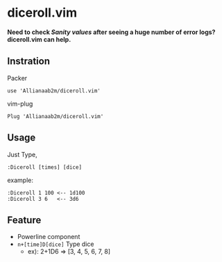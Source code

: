 # diceroll.vim
__Need to check *Sanity values* after seeing a huge number of error logs? diceroll.vim can help.__

## Instration
Packer
```vim
use 'Allianaab2m/diceroll.vim'
```

vim-plug
```vim
Plug 'Allianaab2m/diceroll.vim'
```

## Usage
Just Type,
```vim
:Diceroll [times] [dice]
```

example:
```vim
:Diceroll 1 100 <-- 1d100
:Diceroll 3 6   <-- 3d6
```

## Feature
- Powerline component
- `n+[time]D[dice]` Type dice
  - ex): 2+1D6 => [3, 4, 5, 6, 7, 8]
